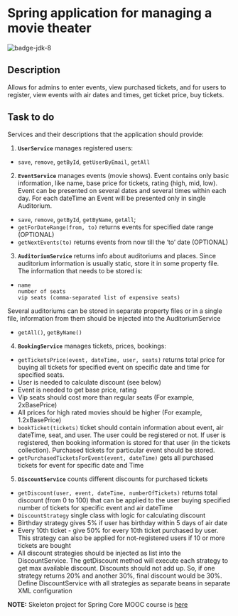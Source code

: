 # Spring application for managing a movie theater
![badge-jdk-8]

## Description
Allows for admins to enter events, view purchased tickets, and for users to register, view events with air dates and times, get ticket price, buy tickets.

## Task to do
Services and their descriptions that the application should provide:

1. **`UserService`** manages registered users:
  * `save`, `remove`, `getById`, `getUserByEmail`, `getAll`
  
  
2. **`EventService`** manages events (movie shows). Event contains only basic information, like name, base price for tickets, rating (high, mid, low). Event can be presented on several dates and several times within each day. For each dateTime an Event will be presented only in single Auditorium.
  * `save`, `remove`, `getById`, `getByName`, `getAll`; 
  * `getForDateRange(from, to)` returns events for specified date range (OPTIONAL)
  * `getNextEvents(to)` returns events from now till the ‘to’ date (OPTIONAL)


3. **`AuditoriumService`** returns info about auditoriums and places. Since auditorium information is usually static, store it in some property file. The information that needs to be stored is:
  * ```
    name
    number of seats
    vip seats (comma-separated list of expensive seats)
    ```   
   Several auditoriums can be stored in separate property files or in a single file, information from them should be injected into the AuditoriumService
  * `getAll()`, `getByName()`
  
  
4. **`BookingService`** manages tickets, prices, bookings:
  * `getTicketsPrice(event, dateTime, user, seats)` returns total price for buying all tickets for specified event on specific date and time for specified seats.
  * User is needed to calculate discount (see below)
  * Event is needed to get base price, rating
  * Vip seats should cost more than regular seats (For example, 2xBasePrice)
  * All prices for high rated movies should be higher (For example, 1.2xBasePrice)
  * `bookTicket(tickets)` ticket should contain information about event, air dateTime, seat, and user. The user could be registered or not. If user is registered, then booking information is stored for that user (in the tickets collection). Purchased tickets for particular event should be stored.
  * `getPurchasedTicketsForEvent(event, dateTime)` gets all purchased tickets for event for specific date and Time


5. **`DiscountService`** counts different discounts for purchased tickets
  * `getDiscount(user, event, dateTime, numberOfTickets)` returns total discount (from 0 to 100) that can be applied to the user buying specified number of tickets for specific event and air dateTime
  * `DiscountStrategy` single class with logic for calculating discount
  * Birthday strategy gives 5% if user has birthday within 5 days of air date
  * Every 10th ticket - give 50% for every 10th ticket purchased by user. This strategy can also be applied for not-registered users if 10 or more tickets are bought
  * All discount strategies should be injected as list into the DiscountService. The getDiscount method will execute each strategy to get max available discount. Discounts should not add up. So, if one strategy returns 20% and another 30%, final discount would be 30%.
   Define DiscountService with all strategies as separate beans in separate XML configuration
  
   
   
**NOTE:** Skeleton project for Spring Core MOOC course is [here]

[here]: https://git.epam.com/yuriy_tkach/spring-core-hometask-skeleton/wikis/home
[badge-jdk-8]: https://img.shields.io/badge/jdk-8-yellow.svg "JDK-8"